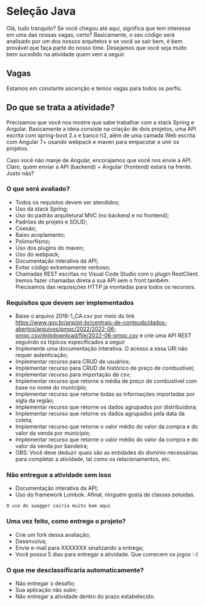 # Seleção Java

Olá, tudo tranquilo? Se você chegou até aqui, significa que tem interesse em uma das nossas vagas, certo? Basicamente, o seu código será analisado por um dos nossos arquitetos e se você se sair bem, é bem provável que faça parte do nosso time. Desejamos que você seja muito bem sucedido na atividade quem vem a seguir.

## Vagas

Estamos em constante ascenção e temos vagas para todos os perfis.


## Do que se trata a atividade?

Precisamos que você nos mostre que sabe trabalhar com a stack Spring e Angular. Basicamente a ideia consiste na criação de dois projetos, uma API escrita com spring-boot 2.x e banco h2, além de uma camada Web escrita com Angular 7+ usando webpack e maven para empacotar e unir os projetos.

Caso você não manje de Angular, encorajamos que você nos envie a API. Claro, quem enviar a API (backend) + Angular (frontend) estará na frente. Justo não?

### O que será avaliado?

* Todos os requistos devem ser atendidos;
* Uso da stack Spring;
* Uso do padrão arquitetural MVC (no backend e no frontend);
* Padrões de projeto e SOLID;
* Coesão;
* Baixo acoplamento;
* Polimorfismo;
* Uso dos plugins do maven;
* Uso do webpack;
* Documentação interativa da API;
* Evitar código extremamente verboso;
* Chamadas REST escritas no Visual Code Studio com o plugin RestClient. Iremos fazer chamadas direta a sua API sem o front também. Precisamos das requisições HTTP já montadas para todos os recursos.


### Requisitos que devem ser implementados

* Baixe o arquivo 2018-1_CA.csv por meio do link https://www.gov.br/anp/pt-br/centrais-de-conteudo/dados-abertos/arquivos/pmqc/2022/2022-06-pmqc.csv/@@download/file/2022-06-pmqc.csv e crie uma API REST seguindo os tópicos especificados a seguir
* Implemente uma documentação interativa. O acesso a essa URI não requer autenticação;
* Implementar recurso para CRUD de usuários;
* Implementar recurso para CRUD de histórico de preço de combustível;
* Implementar recurso para importação de csv;
* Implementar recurso que retorne a média de preço de combustível com base no nome do município;
* Implementar recurso que retorne todas as informações importadas por sigla da região;
* Implementar recurso que retorne os dados agrupados por distribuidora;
* Implementar recurso que retorne os dados agrupados pela data da coleta;
* Implementar recurso que retorne o valor médio do valor da compra e do valor da venda por município;
* Implementar recurso que retorne o valor médio do valor da compra e do valor da venda por bandeira;
* OBS: Você deve deduzir quais são as entidades do domínio necessárias para completar a atividade, tal como os relacionamentos, etc.

### Não entregue a atividade sem isso

* Documentação interativa da API;
* Uso do framework Lombok. Afinal, ninguém gosta de classes poluídas.

```
O uso do swagger cairia muito bem aqui
```

### Uma vez feito, como entrego o projeto?

* Crie um fork dessa avaliação;
* Desenvolva;
* Envie e-mail para XXXXXXX sinalizando a entrega;
* Você possui 5 dias para entregar a atividade. Que comecem os jogos :-)


### O que me desclassificaria automaticamente?

* Não entregar o desafio;
* Sua aplicação não subir;
* Não entregar a atividade dentro do prazo estabelecido.
